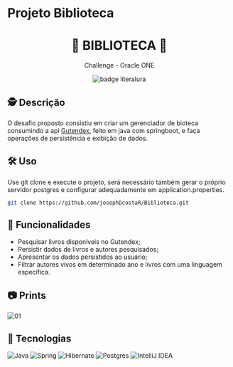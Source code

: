 # Projeto Biblioteca

<div align="center">
  <h1>
    📖 BIBLIOTECA 📖
  </h1>
  <p>
    Challenge - Oracle ONE

    
  ![badge literalura](https://github.com/user-attachments/assets/8b8b057d-985c-4913-992f-26799822ef9c)
  </p>
</div>

<div align="center">

</div>

## 🕵️ Descrição
O desafio proposto consistiu em criar um gerenciador de bioteca consumindo a api [Gutendex](https://gutendex.com/), feito em java com springboot, e faça operações de persistência e exibição de dados.

## 🛠️ Uso
Use git clone e execute o projeto, será necessário também gerar o próprio servidor postgres e configurar adequadamente em application.properties.
```bash
git clone https://github.com/josephDcostaR/Biblioteca.git
```


## 🧰 Funcionalidades
- Pesquisar livros disponíveis no Gutendex;
- Persistir dados de livros e autores pesquisados;
- Apresentar os dados persistidos ao usuário;
- Filtrar autores vivos em determinado ano e livros com uma linguagem específica.

## 📷 Prints

![01](https://github.com/user-attachments/assets/e6c5cfeb-99ee-4bee-ac4e-0b7b9adb23b3)


## 🤖 Tecnologias
![Java](https://img.shields.io/badge/java-%23ED8B00.svg?style=for-the-badge&logo=openjdk&logoColor=white)
![Spring](https://img.shields.io/badge/spring-%236DB33F.svg?style=for-the-badge&logo=spring&logoColor=white)
![Hibernate](https://img.shields.io/badge/Hibernate-59666C?style=for-the-badge&logo=Hibernate&logoColor=white)
![Postgres](https://img.shields.io/badge/postgres-%23316192.svg?style=for-the-badge&logo=postgresql&logoColor=white)
![IntelliJ IDEA](https://img.shields.io/badge/IntelliJIDEA-000000.svg?style=for-the-badge&logo=intellij-idea&logoColor=white)

